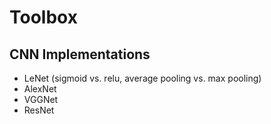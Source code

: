 # Toolbox

## CNN Implementations
- LeNet (sigmoid vs. relu, average pooling vs. max pooling)
- AlexNet
- VGGNet
- ResNet